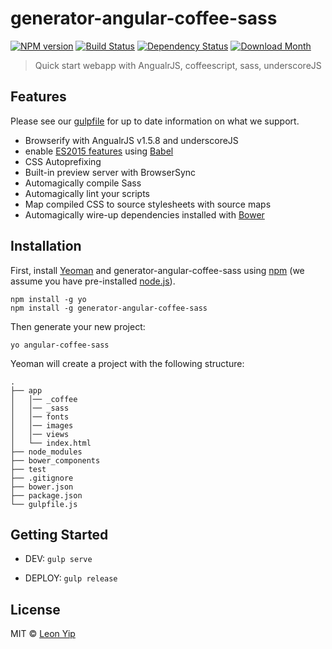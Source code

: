 # generator-angular-coffee-sass
[![NPM version][npm-image]][npm-url] [![Build Status][travis-image]][travis-url] [![Dependency Status][daviddm-image]][daviddm-url] [![Download Month](http://img.shields.io/npm/dm/generator-angular-coffee-sass.svg?style=flat-square)](https://www.npmjs.org/package/generator-angular-coffee-sass)

> Quick start webapp with AngualrJS, coffeescript, sass, underscoreJS


## Features

Please see our [gulpfile](app/templates/gulpfile.js) for up to date information on what we support.

* Browserify with AngualrJS v1.5.8 and underscoreJS
* enable [ES2015 features](https://babeljs.io/docs/learn-es2015/) using [Babel](https://babeljs.io)
* CSS Autoprefixing
* Built-in preview server with BrowserSync
* Automagically compile Sass
* Automagically lint your scripts
* Map compiled CSS to source stylesheets with source maps
* Automagically wire-up dependencies installed with [Bower](http://bower.io)


## Installation

First, install [Yeoman](http://yeoman.io) and generator-angular-coffee-sass using [npm](https://www.npmjs.com/) (we assume you have pre-installed [node.js](https://nodejs.org/)).


```
npm install -g yo
npm install -g generator-angular-coffee-sass
```


Then generate your new project:

```
yo angular-coffee-sass
```


Yeoman will create a project with the following structure:

    .
    ├── app
    │   │── _coffee
    │   │── _sass
    │   │── fonts
    │   │── images
    │   │── views
    │   └── index.html
    ├── node_modules
    ├── bower_components
    ├── test
    ├── .gitignore
    ├── bower.json
    ├── package.json
    └── gulpfile.js

## Getting Started

- DEV: `gulp serve`

- DEPLOY: `gulp release`


## License

MIT © [Leon Yip]()


[npm-image]: https://badge.fury.io/js/generator-angular-coffee-sass.svg
[npm-url]: https://npmjs.org/package/generator-angular-coffee-sass
[travis-image]: https://travis-ci.org/leonyipwh/generator-angular-coffee-sass.svg?branch=master
[travis-url]: https://travis-ci.org/leonyipwh/generator-angular-coffee-sass
[daviddm-image]: https://david-dm.org/leonyipwh/generator-angular-coffee-sass.svg?theme=shields.io
[daviddm-url]: https://david-dm.org/leonyipwh/generator-angular-coffee-sass
